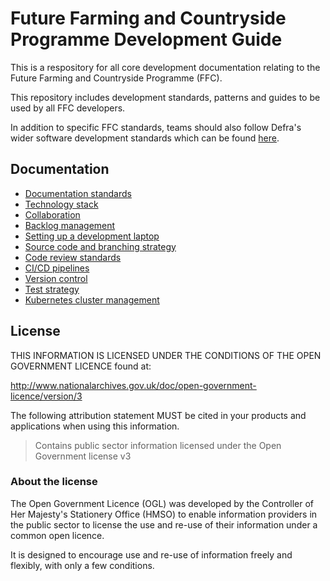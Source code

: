 # Future Farming and Countryside Programme Development Guide

This is a respository for all core development documentation relating to the Future Farming and Countryside Programme (FFC).

This repository includes development standards, patterns and guides to be used by all FFC developers.

In addition to specific FFC standards, teams should also follow Defra's wider software development standards which can be found [here](https://github.com/DEFRA/software-development-standards/).

## Documentation

- [Documentation standards](docs/documentation-standards.md)
- [Technology stack](docs/technology-stack.md)
- [Collaboration](docs/collaboration.md)
- [Backlog management](docs/backlog-management.md)
- [Setting up a development laptop](docs/developer-laptop-setup/index.md)
- [Source code and branching strategy](docs/source-code.md)
- [Code review standards](docs/code-review.md)
- [CI/CD pipelines](docs/cicd/index.md)
- [Version control](docs/version-control.md)
- [Test strategy](docs/test-strategy.md)
- [Kubernetes cluster management](docs/kubernetes-cluster-management/index.md)

## License

THIS INFORMATION IS LICENSED UNDER THE CONDITIONS OF THE OPEN GOVERNMENT LICENCE found at:

<http://www.nationalarchives.gov.uk/doc/open-government-licence/version/3>

The following attribution statement MUST be cited in your products and applications when using this information.

> Contains public sector information licensed under the Open Government license v3

### About the license

The Open Government Licence (OGL) was developed by the Controller of Her Majesty's Stationery Office (HMSO) to enable information providers in the public sector to license the use and re-use of their information under a common open licence.

It is designed to encourage use and re-use of information freely and flexibly, with only a few conditions.
